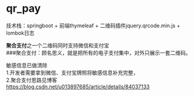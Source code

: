 

# qr_pay

技术栈：springboot + 前端thymeleaf +  二维码插件jquery.qrcode.min.js + lombok日志

**聚合支付**之一个二维码同时支持微信和支付宝  
###聚合支付：顾名思义，就是把所有的电子支付集中，对外只展示一套二维码。   



敏感信息已做清除  
1.开发者需要拿到微信、支付宝牌照将敏感信息补充完整，  
2.聚合支付思路见博客   https://blog.csdn.net/u013897685/article/details/84037133
